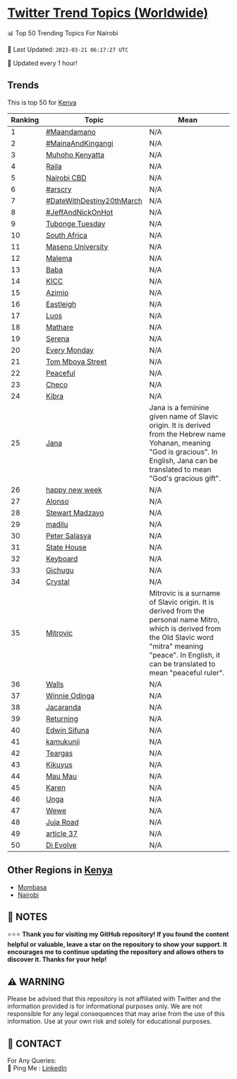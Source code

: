 [Twitter Trend Topics (Worldwide)](https://github.com/ErcinDedeoglu/Twitter-Trend-Topics)
==========


📊 Top 50 Trending Topics For Nairobi

📆 Last Updated: `2023-03-21 06:17:27 UTC`

🔧 Updated every 1 hour!


## Trends

This is top 50 for [Kenya](</Kenya>)

| Ranking | Topic | Mean |
| ------- | ------------ | ------------ |
| 1 | [#Maandamano](http://twitter.com/search?q=%23Maandamano) | N/A |
| 2 | [#MainaAndKingangi](http://twitter.com/search?q=%23MainaAndKingangi) | N/A |
| 3 | [Muhoho Kenyatta](http://twitter.com/search?q=Muhoho+Kenyatta) | N/A |
| 4 | [Raila](http://twitter.com/search?q=Raila) | N/A |
| 5 | [Nairobi CBD](http://twitter.com/search?q=Nairobi+CBD) | N/A |
| 6 | [#arscry](http://twitter.com/search?q=%23arscry) | N/A |
| 7 | [#DateWithDestiny20thMarch](http://twitter.com/search?q=%23DateWithDestiny20thMarch) | N/A |
| 8 | [#JeffAndNickOnHot](http://twitter.com/search?q=%23JeffAndNickOnHot) | N/A |
| 9 | [Tubonge Tuesday](http://twitter.com/search?q=Tubonge+Tuesday) | N/A |
| 10 | [South Africa](http://twitter.com/search?q=South+Africa) | N/A |
| 11 | [Maseno University](http://twitter.com/search?q=Maseno+University) | N/A |
| 12 | [Malema](http://twitter.com/search?q=Malema) | N/A |
| 13 | [Baba](http://twitter.com/search?q=Baba) | N/A |
| 14 | [KICC](http://twitter.com/search?q=KICC) | N/A |
| 15 | [Azimio](http://twitter.com/search?q=Azimio) | N/A |
| 16 | [Eastleigh](http://twitter.com/search?q=Eastleigh) | N/A |
| 17 | [Luos](http://twitter.com/search?q=Luos) | N/A |
| 18 | [Mathare](http://twitter.com/search?q=Mathare) | N/A |
| 19 | [Serena](http://twitter.com/search?q=Serena) | N/A |
| 20 | [Every Monday](http://twitter.com/search?q=Every+Monday) | N/A |
| 21 | [Tom Mboya Street](http://twitter.com/search?q=Tom+Mboya+Street) | N/A |
| 22 | [Peaceful](http://twitter.com/search?q=Peaceful) | N/A |
| 23 | [Checo](http://twitter.com/search?q=Checo) | N/A |
| 24 | [Kibra](http://twitter.com/search?q=Kibra) | N/A |
| 25 | [Jana](http://twitter.com/search?q=Jana) | Jana is a feminine given name of Slavic origin. It is derived from the Hebrew name Yohanan, meaning "God is gracious". In English, Jana can be translated to mean "God's gracious gift". |
| 26 | [happy new week](http://twitter.com/search?q=happy+new+week) | N/A |
| 27 | [Alonso](http://twitter.com/search?q=Alonso) | N/A |
| 28 | [Stewart Madzayo](http://twitter.com/search?q=Stewart+Madzayo) | N/A |
| 29 | [madilu](http://twitter.com/search?q=madilu) | N/A |
| 30 | [Peter Salasya](http://twitter.com/search?q=Peter+Salasya) | N/A |
| 31 | [State House](http://twitter.com/search?q=State+House) | N/A |
| 32 | [Keyboard](http://twitter.com/search?q=Keyboard) | N/A |
| 33 | [Gichugu](http://twitter.com/search?q=Gichugu) | N/A |
| 34 | [Crystal](http://twitter.com/search?q=Crystal) | N/A |
| 35 | [Mitrovic](http://twitter.com/search?q=Mitrovic) | Mitrovic is a surname of Slavic origin. It is derived from the personal name Mitro, which is derived from the Old Slavic word "mitra" meaning "peace". In English, it can be translated to mean "peaceful ruler". |
| 36 | [Walls](http://twitter.com/search?q=Walls) | N/A |
| 37 | [Winnie Odinga](http://twitter.com/search?q=Winnie+Odinga) | N/A |
| 38 | [Jacaranda](http://twitter.com/search?q=Jacaranda) | N/A |
| 39 | [Returning](http://twitter.com/search?q=Returning) | N/A |
| 40 | [Edwin Sifuna](http://twitter.com/search?q=Edwin+Sifuna) | N/A |
| 41 | [kamukunji](http://twitter.com/search?q=kamukunji) | N/A |
| 42 | [Teargas](http://twitter.com/search?q=Teargas) | N/A |
| 43 | [Kikuyus](http://twitter.com/search?q=Kikuyus) | N/A |
| 44 | [Mau Mau](http://twitter.com/search?q=Mau+Mau) | N/A |
| 45 | [Karen](http://twitter.com/search?q=Karen) | N/A |
| 46 | [Unga](http://twitter.com/search?q=Unga) | N/A |
| 47 | [Wewe](http://twitter.com/search?q=Wewe) | N/A |
| 48 | [Juja Road](http://twitter.com/search?q=Juja+Road) | N/A |
| 49 | [article 37](http://twitter.com/search?q=article+37) | N/A |
| 50 | [Dj Evolve](http://twitter.com/search?q=Dj+Evolve) | N/A |



## Other Regions in [Kenya](</Kenya>)

* [Mombasa](</Kenya/Mombasa.md>)
* [Nairobi](</Kenya/Nairobi.md>)



## 📝 NOTES

⭐⭐⭐ **Thank you for visiting my GitHub repository! If you found the content helpful or valuable, leave a star on the repository to show your support. It encourages me to continue updating the repository and allows others to discover it. Thanks for your help!**


## ⚠️ WARNING

Please be advised that this repository is not affiliated with Twitter and the information provided is for informational purposes only. We are not responsible for any legal consequences that may arise from the use of this information. Use at your own risk and solely for educational purposes.


## 📨 CONTACT

 For Any Queries:  
            🏓 Ping Me : [LinkedIn](https://www.linkedin.com/in/ercindedeoglu/)
